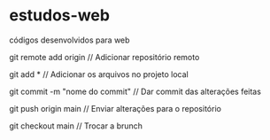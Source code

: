 # estudos-web
códigos desenvolvidos para web

git remote add origin <nameRepository> // Adicionar repositório remoto

git add * // Adicionar os arquivos no projeto local

git commit -m "nome do commit" // Dar commit das alterações feitas

git push origin main // Enviar alterações para o repositório

git checkout main // Trocar a brunch

